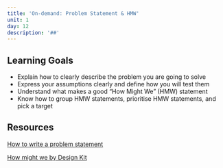 ```yaml
---
title: 'On-demand: Problem Statement & HMW'
unit: 1
day: 12
description: '##'
---
```

## Learning Goals

* Explain how to clearly describe the problem you are going to solve
* Express your assumptions clearly and define how you will test them
* Understand what makes a good “How Might We” (HMW) statement
* Know how to group HMW statements, prioritise HMW statements, and pick a target

## Resources

[How to write a problem statement](https://medium.com/leading-service-design/how-to-write-a-problem-statement-50e2c87810fe)

[How might we by Design Kit](http://www.designkit.org/methods/3)
